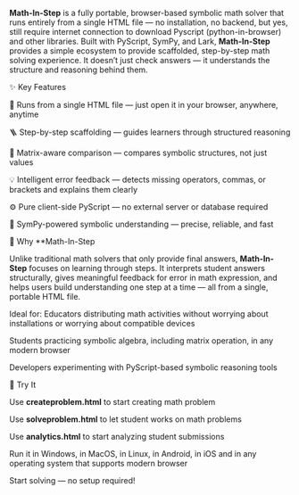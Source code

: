 **Math-In-Step** is a fully portable, browser-based symbolic math solver that runs entirely from a single HTML file — no installation, no backend, but yes, still require internet connection to download Pyscript (python-in-browser) and other libraries.
Built with PyScript, SymPy, and Lark, **Math-In-Step** provides a simple ecosystem to provide scaffolded, step-by-step math solving experience. It doesn’t just check answers — it understands the structure and reasoning behind them.

✨ Key Features

🧮 Runs from a single HTML file — just open it in your browser, anywhere, anytime

🪜 Step-by-step scaffolding — guides learners through structured reasoning

🧩 Matrix-aware comparison — compares symbolic structures, not just values

💡 Intelligent error feedback — detects missing operators, commas, or brackets and explains them clearly

⚙️ Pure client-side PyScript — no external server or database required

🧠 SymPy-powered symbolic understanding — precise, reliable, and fast

🧱 Why **Math-In-Step

Unlike traditional math solvers that only provide final answers, **Math-In-Step** focuses on learning through steps.
It interprets student answers structurally, gives meaningful feedback for error in math expression, and helps users build understanding one step at a time — all from a single, portable HTML file.

Ideal for:
Educators distributing math activities without worrying about installations or worrying about compatible devices

Students practicing symbolic algebra, including matrix operation, in any modern browser

Developers experimenting with PyScript-based symbolic reasoning tools

🚀 Try It

Use **createproblem.html** to start creating math problem

Use **solveproblem.html** to let student works on math problems

Use **analytics.html** to start analyzing student submissions

Run it in Windows, in MacOS, in Linux, in Android, in iOS and in any operating system that supports modern browser

Start solving — no setup required!
